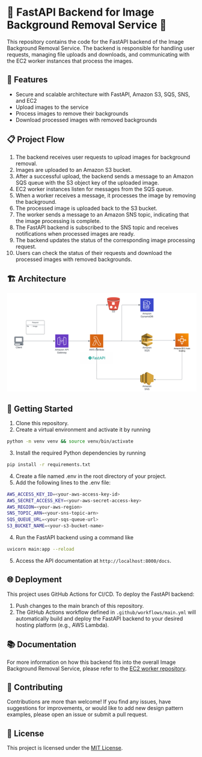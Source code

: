 # 🚀 FastAPI Backend for Image Background Removal Service 📸

This repository contains the code for the FastAPI backend of the Image Background Removal Service. The backend is responsible for handling user requests, managing file uploads and downloads, and communicating with the EC2 worker instances that process the images.

## 🎯 Features

- Secure and scalable architecture with FastAPI, Amazon S3, SQS, SNS, and EC2
- Upload images to the service
- Process images to remove their backgrounds
- Download processed images with removed backgrounds

## 📋 Project Flow

1. The backend receives user requests to upload images for background removal.
2. Images are uploaded to an Amazon S3 bucket.
3. After a successful upload, the backend sends a message to an Amazon SQS queue with the S3 object key of the uploaded image.
4. EC2 worker instances listen for messages from the SQS queue.
5. When a worker receives a message, it processes the image by removing the background.
6. The processed image is uploaded back to the S3 bucket.
7. The worker sends a message to an Amazon SNS topic, indicating that the image processing is complete.
8. The FastAPI backend is subscribed to the SNS topic and receives notifications when processed images are ready.
9. The backend updates the status of the corresponding image processing request.
10. Users can check the status of their requests and download the processed images with removed backgrounds.

## 🏗️ Architecture

![Architecture](https://github.com/firattamur/removebg-lambda-api/blob/main/.github/assets/architecture.png)

## 🚀 Getting Started

1. Clone this repository.
2. Create a virtual environment and activate it by running

```bash
python -m venv venv && source venv/bin/activate
```

3. Install the required Python dependencies by running

```bash
pip install -r requirements.txt
```

4. Create a file named .env in the root directory of your project.
5. Add the following lines to the .env file:

```bash
AWS_ACCESS_KEY_ID=<your-aws-access-key-id>
AWS_SECRET_ACCESS_KEY=<your-aws-secret-access-key>
AWS_REGION=<your-aws-region>
SNS_TOPIC_ARN=<your-sns-topic-arn>
SQS_QUEUE_URL=<your-sqs-queue-url>
S3_BUCKET_NAME=<your-s3-bucket-name>
```

4. Run the FastAPI backend using a command like

```bash
uvicorn main:app --reload
```

5. Access the API documentation at `http://localhost:8000/docs`.

## 🌐 Deployment

This project uses GitHub Actions for CI/CD. To deploy the FastAPI backend:

1. Push changes to the main branch of this repository.
2. The GitHub Actions workflow defined in `.github/workflows/main.yml` will automatically build and deploy the FastAPI backend to your desired hosting platform (e.g., AWS Lambda).

## 📚 Documentation

For more information on how this backend fits into the overall Image Background Removal Service, please refer to the [EC2 worker repository](https://github.com/firattamur/removebg-worker).

## 🤝 Contributing

Contributions are more than welcome! If you find any issues, have suggestions for improvements, or would like to add new design pattern examples, please open an issue or submit a pull request.

## 📄 License

This project is licensed under the [MIT License](LICENSE).
